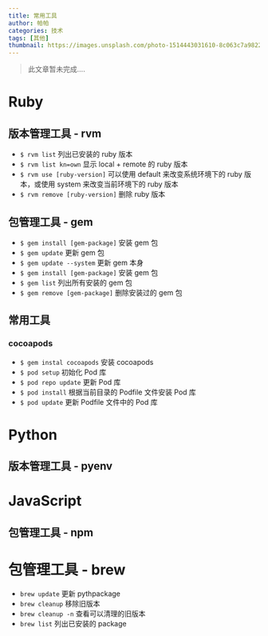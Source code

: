 ```yaml
---
title: 常用工具
author: 帕帕
categories: 技术
tags: [其他]
thumbnail: https://images.unsplash.com/photo-1514443031610-8c063c7a9822?ixlib=rb-0.3.5&ixid=eyJhcHBfaWQiOjEyMDd9&s=73d9a7ce5ba0ed22cb91bdc0506ac9d0&auto=format&fit=crop&w=160&q=10
---
```


> 此文章暂未完成....

# Ruby

## 版本管理工具 - rvm

* `$ rvm list` 列出已安装的 ruby 版本
* `$ rvm list kn=own` 显示 local + remote 的 ruby 版本
* `$ rvm use [ruby-version]` 可以使用 default 来改变系统环境下的 ruby 版本，或使用 system 来改变当前环境下的 ruby 版本
* `$ rvm remove [ruby-version]` 删除 ruby 版本

## 包管理工具 - gem

* `$ gem install [gem-package]` 安装 gem 包
* `$ gem update` 更新 gem 包
* `$ gem update --system` 更新 gem 本身
* `$ gem install [gem-package]` 安装 gem 包
* `$ gem list` 列出所有安装的 gem 包
* `$ gem remove [gem-package]` 删除安装过的 gem 包


## 常用工具

### cocoapods

* `$ gem instal cocoapods` 安装 cocoapods
* `$ pod setup` 初始化 Pod 库
* `$ pod repo update` 更新 Pod 库
* `$ pod install` 根据当前目录的 Podfile 文件安装 Pod 库
* `$ pod update` 更新 Podfile 文件中的 Pod 库

# Python

## 版本管理工具 - pyenv


# JavaScript


## 包管理工具 - npm


# 包管理工具 - brew

* `brew update` 更新 pythpackage
* `brew cleanup` 移除旧版本
* `brew cleanup -n` 查看可以清理的旧版本
* `brew list` 列出已安装的 package


